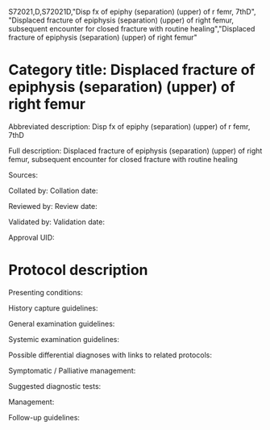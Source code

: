S72021,D,S72021D,"Disp fx of epiphy (separation) (upper) of r femr, 7thD", "Displaced fracture of epiphysis (separation) (upper) of right femur, subsequent encounter for closed fracture with routine healing","Displaced fracture of epiphysis (separation) (upper) of right femur"
# Category title: Displaced fracture of epiphysis (separation) (upper) of right femur

Abbreviated description: Disp fx of epiphy (separation) (upper) of r femr, 7thD

Full description: Displaced fracture of epiphysis (separation) (upper) of right femur, subsequent encounter for closed fracture with routine healing

Sources:

Collated by:
Collation date:

Reviewed by:
Review date:

Validated by:
Validation date:

Approval UID:

# Protocol description

Presenting conditions:

History capture guidelines:

General examination guidelines:

Systemic examination guidelines:

Possible differential diagnoses with links to related protocols:

Symptomatic / Palliative management:

Suggested diagnostic tests:

Management:

Follow-up guidelines:
